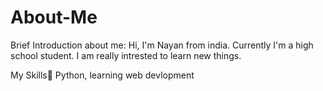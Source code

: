 # About-Me
Brief Introduction about me:
Hi, I'm Nayan from india.
Currently I'm a high school student.
I am really intrested to learn new things.


My Skills🔵
Python, 
learning web devlopment 



